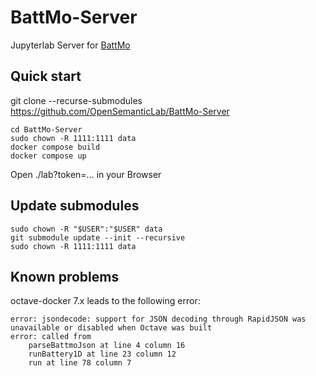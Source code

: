 # BattMo-Server
Jupyterlab Server for [BattMo](https://github.com/BattMoTeam/BattMo)

## Quick start

git clone --recurse-submodules https://github.com/OpenSemanticLab/BattMo-Server
```
cd BattMo-Server
sudo chown -R 1111:1111 data
docker compose build
docker compose up
```
Open ./lab?token=... in your Browser

## Update submodules
```
sudo chown -R "$USER":"$USER" data
git submodule update --init --recursive
sudo chown -R 1111:1111 data
```

## Known problems
octave-docker 7.x leads to the following error:
```
error: jsondecode: support for JSON decoding through RapidJSON was unavailable or disabled when Octave was built
error: called from
    parseBattmoJson at line 4 column 16
    runBattery1D at line 23 column 12
    run at line 78 column 7
```
